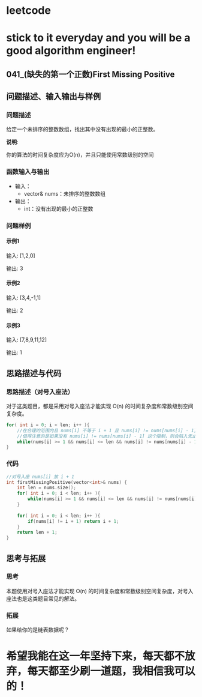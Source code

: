 # leetcode
# stick to it everyday and you will be a good algorithm engineer!
## 041_(缺失的第一个正数)First Missing Positive
## 问题描述、输入输出与样例

### 问题描述

给定一个未排序的整数数组，找出其中没有出现的最小的正整数。

__说明__:

你的算法的时间复杂度应为O(n)，并且只能使用常数级别的空间
### 函数输入与输出

* 输入：
	* vector<int>& nums：未排序的整数数组
* 输出：
	* int：没有出现的最小的正整数
	
### 问题样例

#### 示例1

输入: [1,2,0]

输出: 3

#### 示例2

输入: [3,4,-1,1]

输出: 2
	
#### 示例3

输入: [7,8,9,11,12]

输出: 1
	
## 思路描述与代码	
### 思路描述（对号入座法）
对于这类题目，都是采用对号入座法才能实现 O(n) 的时间复杂度和常数级别空间复杂度。
```cpp
for( int i = 0; i < len; i++ ){
	//在合理的范围内且 nums[i] 不等于 i + 1 且 nums[i] != nums[nums[i] - 1] 则交换
	//值得注意的是如果没有 nums[i] != nums[nums[i] - 1] 这个限制，则会陷入无止境的交换
	while(nums[i] >= 1 && nums[i] <= len && nums[i] != nums[nums[i] - 1] && nums[i] != i + 1) swap(nums[i], nums[nums[i] - 1]);
}

```
### 代码
```cpp
//对号入座 nums[i] 放 i + 1
int firstMissingPositive(vector<int>& nums) {
	int len = nums.size();
	for( int i = 0; i < len; i++ ){
		while(nums[i] >= 1 && nums[i] <= len && nums[i] != nums[nums[i] - 1] && nums[i] != i + 1) swap(nums[i], nums[nums[i] - 1]);
	}
	
	for( int i = 0; i < len; i++ ){
		if(nums[i] != i + 1) return i + 1;
	}
	return len + 1;
}
```
## 思考与拓展
### 思考
本题使用对号入座法才能实现 O(n) 的时间复杂度和常数级别空间复杂度，对号入座法也是这类题目常见的解法。
### 拓展
如果给你的是链表数据呢？


	  
# 希望我能在这一年坚持下来，每天都不放弃，每天都至少刷一道题，我相信我可以的！
